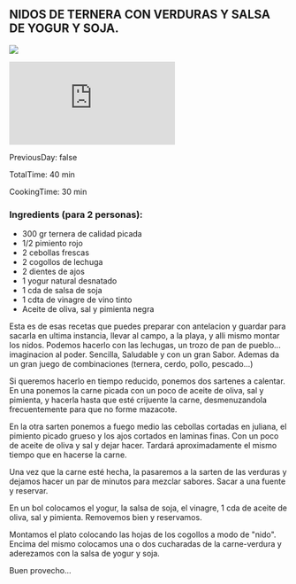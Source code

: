 [title]: #()

## NIDOS DE TERNERA CON VERDURAS Y SALSA DE YOGUR Y SOJA.

[img]: #()

![](../docs/imgs)

[#url]:#()

![](https://oidocomida.blogspot.com/2014/06/nidos-de-ternera.html)

[recipe-time]: #()

PreviousDay: false

TotalTime: 40 min

CookingTime: 30 min

[ingredients-content]: #()

### Ingredients (para 2 personas):

* 300 gr ternera de calidad picada
* 1/2 pimiento rojo
* 2 cebollas frescas
* 2 cogollos de lechuga
* 2 dientes de ajos
* 1 yogur natural desnatado
* 1 cda de salsa de soja
* 1 cdta de vinagre de vino tinto
* Aceite de oliva, sal y pimienta negra


[content]: #()

Esta es de esas recetas que puedes preparar con antelacion y guardar para
sacarla en ultima instancia, llevar al campo, a la playa, y alli mismo
montar los nidos. Podemos hacerlo con las lechugas, un trozo de pan de
pueblo... imaginacion al poder. Sencilla, Saludable y con un gran Sabor.
Ademas da un gran juego de combinaciones (ternera, cerdo, pollo, pescado...)


Si queremos hacerlo en tiempo reducido, ponemos dos sartenes a calentar. En
una ponemos la carne picada con un poco de aceite de oliva, sal y pimienta,
y hacerla hasta que esté crijuente la carne, desmenuzandola frecuentemente
para que no forme mazacote.

En la otra sarten ponemos a fuego medio las cebollas cortadas en juliana,
el pimiento picado grueso y los ajos cortados en laminas finas. Con un poco
de aceite de oliva y sal y dejar hacer. Tardará aproximadamente el mismo
tiempo que en hacerse la carne.

Una vez que la carne esté hecha, la pasaremos a la sarten de las verduras y
dejamos hacer un par de minutos para mezclar sabores. Sacar a una fuente y
reservar.

En un bol colocamos el yogur, la salsa de soja, el vinagre, 1 cda de aceite
de oliva, sal y pimienta. Removemos bien y reservamos.

Montamos el plato colocando las hojas de los cogollos a modo de "nido".
Encima del mismo colocamos una o dos cucharadas de la carne-verdura y
aderezamos con la salsa de yogur y soja.

Buen provecho...
